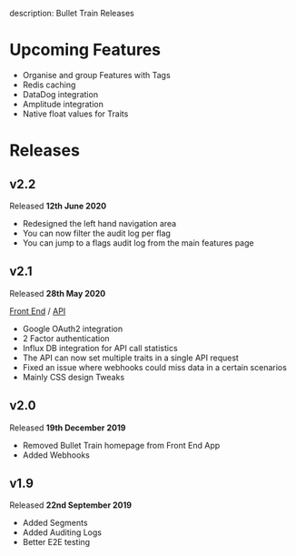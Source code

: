 description: Bullet Train Releases

# Upcoming Features

- Organise and group Features with Tags
- Redis caching
- DataDog integration
- Amplitude integration
- Native float values for Traits

# Releases

## v2.2

Released **12th June 2020**

- Redesigned the left hand navigation area
- You can now filter the audit log per flag
- You can jump to a flags audit log from the main features page

## v2.1

Released **28th May 2020**

[Front End](https://github.com/BulletTrainHQ/bullet-train-frontend/releases/tag/2.1.0) / [API](https://github.com/BulletTrainHQ/bullet-train-api/releases/tag/v2.1.0)

- Google OAuth2 integration
- 2 Factor authentication
- Influx DB integration for API call statistics
- The API can now set multiple traits in a single API request
- Fixed an issue where webhooks could miss data in a certain scenarios
- Mainly CSS design Tweaks

## v2.0

Released **19th December 2019**

- Removed Bullet Train homepage from Front End App
- Added Webhooks

## v1.9

Released **22nd September 2019**

- Added Segments
- Added Auditing Logs
- Better E2E testing
